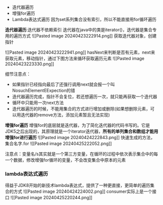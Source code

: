 -  迭代器遍历
- 增强for遍历
- Lambda表达式遍历
因为set系列集合没有索引，所以不能直接用for循环遍历

**迭代器遍历**:迭代器不依赖索引
迭代器在java中的类是iterator()，迭代器是集合专用的遍历方式
![[Pasted image 20240423222914.png]]
获取迭代器对象，创建指针

![[Pasted image 20240423222941.png]]
hasNext来判断是否有元素，next来获取元素，移动指针，通过下图方法来循环获取遍历元素
![[Pasted image 20240423223330.png]]

细节注意点：
- 如果指针已经指向最后了还强行调用next就会报一个叫NosuchElementEExpection的错
- 迭代器遍历完成，指针不会复位，若还想遍历一次，就只能再获取一个迭代器
- 循环中只能用一次next方法
- 迭代器遍历的时候，不能用集合的方式进行增加或删除(如果想删除元素，可以用迭代器的remove方法，添加元素暂且无法实现)


**增强for遍历**
增强for的底层就是迭代器，为了简化迭代器的代码书写的。它是JDK5之后出现的，其原理就是一个iterator迭代器，**所有的单列集合和数组才能用增强for进行遍历**
![[Pasted image 20240424222843.png]]
快速生成的方法，集合名字.for
![[Pasted image 20240425222052.png]]

注意点：变量名/s其实就是一个第三方变量，在循环的过程中依次表示集合中的每一个数据，修改增强for循环的变量，不会改变集合中原本的元素



### lambda表达式遍历
得益于JDK8开始的新技术lambda表达式，提供了一种更直接，更简单的遍历集合的方式
![[Pasted image 20240424224002.png]]
consumer实际上是一个接口
![[Pasted image 20240425220244.png]]
